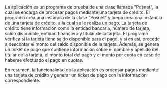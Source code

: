 La aplicación es un programa de prueba de una clase llamada "Posnet", la cual se encarga de procesar pagos mediante una tarjeta de crédito. El programa crea una instancia de la clase "Posnet" y luego crea una instancia de una tarjeta de crédito, a la cual se le realiza un pago. La tarjeta de crédito tiene información como la entidad bancaria, número de tarjeta, saldo disponible, entidad financiera y titular de la tarjeta. El programa verifica si la tarjeta tiene saldo disponible para el pago, y si es así, procede a descontar el monto del saldo disponible de la tarjeta. Además, se genera un ticket de pago que contiene información sobre el nombre y apellido del titular de la tarjeta, el monto total del pago y el monto por cuota en caso de haberse efectuado el pago en cuotas.

En resumen, la funcionalidad de la aplicación es procesar pagos mediante una tarjeta de crédito y generar un ticket de pago con la información correspondiente.
